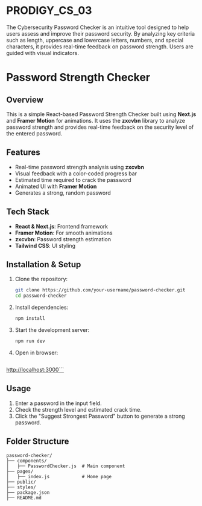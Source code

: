 # PRODIGY_CS_03
The Cybersecurity Password Checker is an intuitive tool designed to help users assess and improve their password security. By analyzing key criteria such as length, uppercase and lowercase letters, numbers, and special characters, it provides real-time feedback on password strength. Users are guided with visual indicators.



# Password Strength Checker

## Overview

This is a simple React-based Password Strength Checker built using **Next.js** and **Framer Motion** for animations. It uses the **zxcvbn** library to analyze password strength and provides real-time feedback on the security level of the entered password.

## Features

- Real-time password strength analysis using **zxcvbn**
- Visual feedback with a color-coded progress bar
- Estimated time required to crack the password
- Animated UI with **Framer Motion**
- Generates a strong, random password

## Tech Stack

- **React & Next.js**: Frontend framework
- **Framer Motion**: For smooth animations
- **zxcvbn**: Password strength estimation
- **Tailwind CSS**: UI styling

## Installation & Setup

1. Clone the repository:
   ```sh
   git clone https://github.com/your-username/password-checker.git
   cd password-checker
   ```
2. Install dependencies:
   ```sh
   npm install
   ```
3. Start the development server:
   ```sh
   npm run dev
   ```
4. Open in browser:
   ```
   ```

[http://localhost:3000\`\`\`](http://localhost:3000```)

## Usage

1. Enter a password in the input field.
2. Check the strength level and estimated crack time.
3. Click the "Suggest Strongest Password" button to generate a strong password.

## Folder Structure

```
password-checker/
├── components/
│   ├── PasswordChecker.js  # Main component
├── pages/
│   ├── index.js            # Home page
├── public/
├── styles/
├── package.json
├── README.md
```




